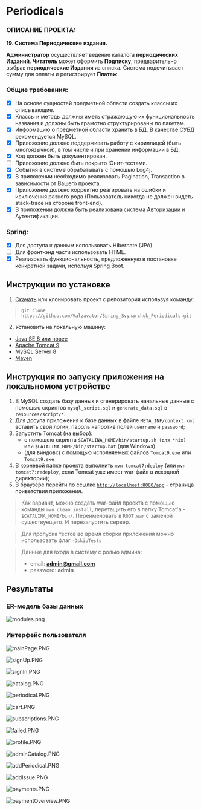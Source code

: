 # Periodicals

### ОПИСАНИЕ ПРОЕКТА:

**19. Система Периодические издания.**

**Администратор** осуществляет ведение каталога **периодических Изданий**.
**Читатель** может оформить **Подписку**, предварительно выбрав **периодические
Издания** из списка. Система подсчитывает сумму для оплаты и регистрирует **Платеж**.

### Общие требования:
- [x] На основе сущностей предметной области создать классы их описывающие.
- [x] Классы и методы должны иметь отражающую их функциональность названия и должны быть грамотно структурированы по пакетам.
- [x] Информацию о предметной области хранить в БД. В качестве СУБД рекомендуется MySQL.
- [x] Приложение должно поддерживать работу с кириллицей (быть многоязычной), в том числе и при хранении информации в БД.
- [x] Код должен быть документирован.
- [ ] Приложение должно быть покрыто Юнит-тестами.
- [x] Cобытия в системе обрабатывать с помощью Log4j.
- [x] В приложении необходимо реализовать Pagination, Transaction в зависимости от Вашего проекта.
- [x] Приложение должно корректно реагировать на ошибки и исключения разного рода (Пользователь никогда не должен видеть stack-trace на стороне front-end).
- [x] В приложении должна быть реализована система Авторизации и Аутентификации.

### Spring:
- [x] Для доступа к данным использовать Hibernate (JPA).
- [ ] Для фронт-энд части использовать HTML.
- [x] Реализовать функциональность, предложенную в постановке конкретной задачи, испольуя Spring Boot.

## Инструкции по установке
1. [Скачать](https://github.com/Valzavator/Spring_Svynarchuk_Periodicals/archive/master.zip) или клонировать проект с репозитория используя команду:
> `git clone https://github.com/Valzavator/Spring_Svynarchuk_Periodicals.git`
2. Установить на локальную машину:
- [Java SE 8 или новее](https://www.oracle.com/technetwork/java/javase/downloads/index.html)
- [Apache Tomcat 9](https://tomcat.apache.org/download-90.cgi)
- [MySQL Server 8](https://dev.mysql.com/downloads/installer/)
- [Maven](https://maven.apache.org/download.cgi)

## Инструкция по запуску приложения на локальномом устройстве
1. В MySQL создать базу данных и сгенерировать начальные данные с помощью скриптов `mysql_script.sql` и `generate_data.sql` в `resources/script/*`.
2. Для досупа приложения к базе данных в файле `META_INF/context.xml` вставить свой логин, пароль напротив полей `username` и `password`;
3. Запустить Tomcat (на выбор):
    * с помощою скрипта `$CATALINA_HOME/bin/startup.sh (для *nix)` или `$CATALINA_HOME/bin/startup.bat` (для Windows)
    * (для виндовс) с помощью исполняемых файлов `Tomcat9.exe` или `Tomcat9.exe`
4. В корневой папке проекта выполнить `mvn tomcat7:deploy` (или `mvn tomcat7:redeploy`, если Tomcat уже имеет war-файл в исходной директории);
7. В браузере перейти по ссылке [`http://localhost:8080/app`](http://localhost:8080/app) - страница приветствия приложения.

> Как вариант, можно создать war-файл проекта с помощью команды `mvn clean install`, перетащить его в папку Tomcat'a - `$CATALINA_HOME/bin/`. Переименовать в `ROOT.war` с заменой существуещего. И перезапустить сервер.

> Для пропуска тестов во время сборки приложения можно использовать флаг `-DskipTests`

> Данные для входа в систему с ролью админа: 
> * email: **admin@gmail.com**
> * password: **admin**
## Результаты

### ER-модель базы данных

![modules.png](/docs/images/er-model-color.png)

### Интерфейс пользователя

![mainPage.PNG](/docs/images/mainPage.PNG)

![signUp.PNG](/docs/images/signUp.PNG)

![signIn.PNG](/docs/images/signIn.PNG)

![catalog.PNG](/docs/images/catalog.PNG)

![periodical.PNG](/docs/images/periodical.PNG)

![cart.PNG](/docs/images/cart.PNG)

![subscriptions.PNG](/docs/images/subscriptions.PNG)

![failed.PNG](/docs/images/failed.PNG)

![profile.PNG](/docs/images/profile.PNG)

![adminCatalog.PNG](/docs/images/adminCatalog.PNG)

![addPeriodical.PNG](/docs/images/addPeriodical.PNG)

![addIssue.PNG](/docs/images/addIssue.PNG)

![payments.PNG](/docs/images/payments.PNG)

![paymentOverview.PNG](/docs/images/paymentOverview.PNG)
